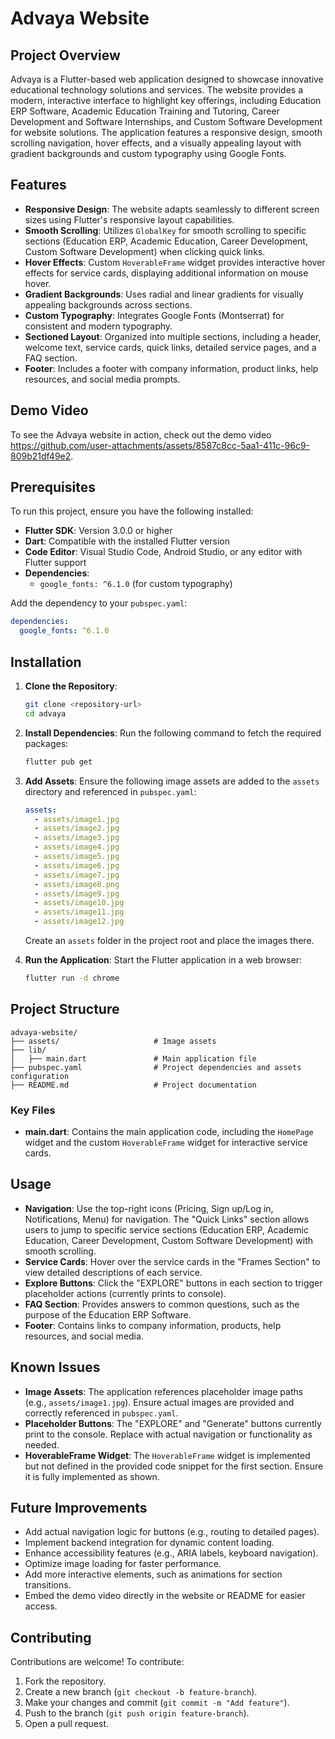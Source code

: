 # Advaya Website

## Project Overview
Advaya is a Flutter-based web application designed to showcase innovative educational technology solutions and services. The website provides a modern, interactive interface to highlight key offerings, including Education ERP Software, Academic Education Training and Tutoring, Career Development and Software Internships, and Custom Software Development for website solutions. The application features a responsive design, smooth scrolling navigation, hover effects, and a visually appealing layout with gradient backgrounds and custom typography using Google Fonts.

## Features
- **Responsive Design**: The website adapts seamlessly to different screen sizes using Flutter's responsive layout capabilities.
- **Smooth Scrolling**: Utilizes `GlobalKey` for smooth scrolling to specific sections (Education ERP, Academic Education, Career Development, Custom Software Development) when clicking quick links.
- **Hover Effects**: Custom `HoverableFrame` widget provides interactive hover effects for service cards, displaying additional information on mouse hover.
- **Gradient Backgrounds**: Uses radial and linear gradients for visually appealing backgrounds across sections.
- **Custom Typography**: Integrates Google Fonts (Montserrat) for consistent and modern typography.
- **Sectioned Layout**: Organized into multiple sections, including a header, welcome text, service cards, quick links, detailed service pages, and a FAQ section.
- **Footer**: Includes a footer with company information, product links, help resources, and social media prompts.

## Demo Video
To see the Advaya website in action, check out the demo video https://github.com/user-attachments/assets/8587c8cc-5aa1-411c-96c9-809b21df49e2. 


## Prerequisites
To run this project, ensure you have the following installed:
- **Flutter SDK**: Version 3.0.0 or higher
- **Dart**: Compatible with the installed Flutter version
- **Code Editor**: Visual Studio Code, Android Studio, or any editor with Flutter support
- **Dependencies**:
  - `google_fonts: ^6.1.0` (for custom typography)

Add the dependency to your `pubspec.yaml`:
```yaml
dependencies:
  google_fonts: ^6.1.0
```

## Installation
1. **Clone the Repository**:
   ```bash
   git clone <repository-url>
   cd advaya
   ```

2. **Install Dependencies**:
   Run the following command to fetch the required packages:
   ```bash
   flutter pub get
   ```

3. **Add Assets**:
   Ensure the following image assets are added to the `assets` directory and referenced in `pubspec.yaml`:
   ```yaml
   assets:
     - assets/image1.jpg
     - assets/image2.jpg
     - assets/image3.jpg
     - assets/image4.jpg
     - assets/image5.jpg
     - assets/image6.jpg
     - assets/image7.jpg
     - assets/image8.png
     - assets/image9.jpg
     - assets/image10.jpg
     - assets/image11.jpg
     - assets/image12.jpg
   ```
   Create an `assets` folder in the project root and place the images there.

4. **Run the Application**:
   Start the Flutter application in a web browser:
   ```bash
   flutter run -d chrome
   ```

## Project Structure
```
advaya-website/
├── assets/                     # Image assets
├── lib/
│   ├── main.dart               # Main application file
├── pubspec.yaml                # Project dependencies and assets configuration
├── README.md                   # Project documentation
```

### Key Files
- **main.dart**: Contains the main application code, including the `HomePage` widget and the custom `HoverableFrame` widget for interactive service cards.

## Usage
- **Navigation**: Use the top-right icons (Pricing, Sign up/Log in, Notifications, Menu) for navigation. The "Quick Links" section allows users to jump to specific service sections (Education ERP, Academic Education, Career Development, Custom Software Development) with smooth scrolling.
- **Service Cards**: Hover over the service cards in the "Frames Section" to view detailed descriptions of each service.
- **Explore Buttons**: Click the "EXPLORE" buttons in each section to trigger placeholder actions (currently prints to console).
- **FAQ Section**: Provides answers to common questions, such as the purpose of the Education ERP Software.
- **Footer**: Contains links to company information, products, help resources, and social media.

## Known Issues
- **Image Assets**: The application references placeholder image paths (e.g., `assets/image1.jpg`). Ensure actual images are provided and correctly referenced in `pubspec.yaml`.
- **Placeholder Buttons**: The "EXPLORE" and "Generate" buttons currently print to the console. Replace with actual navigation or functionality as needed.
- **HoverableFrame Widget**: The `HoverableFrame` widget is implemented but not defined in the provided code snippet for the first section. Ensure it is fully implemented as shown.

## Future Improvements
- Add actual navigation logic for buttons (e.g., routing to detailed pages).
- Implement backend integration for dynamic content loading.
- Enhance accessibility features (e.g., ARIA labels, keyboard navigation).
- Optimize image loading for faster performance.
- Add more interactive elements, such as animations for section transitions.
- Embed the demo video directly in the website or README for easier access.

## Contributing
Contributions are welcome! To contribute:
1. Fork the repository.
2. Create a new branch (`git checkout -b feature-branch`).
3. Make your changes and commit (`git commit -m "Add feature"`).
4. Push to the branch (`git push origin feature-branch`).
5. Open a pull request.

